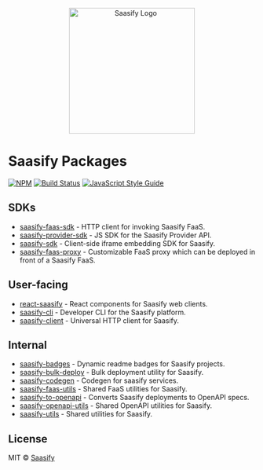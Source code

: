 <p align="center">
  <a href="https://saasify.sh" title="Saasify">
    <img src="https://raw.githubusercontent.com/saasify-sh/saasify/master/logo-vert-white@4x.png" alt="Saasify Logo" width="256" />
  </a>
</p>

# Saasify Packages

[![NPM](https://img.shields.io/npm/v/saasify.svg)](https://www.npmjs.com/package/saasify) [![Build Status](https://travis-ci.com/saasify-sh/saasify.svg?branch=master)](https://travis-ci.com/saasify-sh/saasify) [![JavaScript Style Guide](https://img.shields.io/badge/code_style-standard-brightgreen.svg)](https://standardjs.com)

## SDKs

- [saasify-faas-sdk](./saasify-faas-sdk) - HTTP client for invoking Saasify FaaS.
- [saasify-provider-sdk](./saasify-provider-sdk) - JS SDK for the Saasify Provider API.
- [saasify-sdk](./saasify-sdk) - Client-side iframe embedding SDK for Saasify.
- [saasify-faas-proxy](./saasify-faas-proxy) - Customizable FaaS proxy which can be deployed in front of a Saasify FaaS.

## User-facing

- [react-saasify](./react-saasify) - React components for Saasify web clients.
- [saasify-cli](./saasify-cli) - Developer CLI for the Saasify platform.
- [saasify-client](./saasify-client) - Universal HTTP client for Saasify.

## Internal

- [saasify-badges](./saasify-badges) - Dynamic readme badges for Saasify projects.
- [saasify-bulk-deploy](./saasify-bulk-deploy) - Bulk deployment utility for Saasify.
- [saasify-codegen](./saasify-codegen) - Codegen for saasify services.
- [saasify-faas-utils](./saasify-faas-utils) - Shared FaaS utilities for Saasify.
- [saasify-to-openapi](./saasify-to-openapi) - Converts Saasify deployments to OpenAPI specs.
- [saasify-openapi-utils](./saasify-openapi-utils) - Shared OpenAPI utilities for Saasify.
- [saasify-utils](./saasify-utils) - Shared utilities for Saasify.

## License

MIT © [Saasify](https://saasify.sh)
